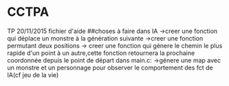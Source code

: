 # CCTPA
TP 20/11/2015
fichier d'aide
##choses à faire
dans IA
 ->creer une fonction qui déplace un monstre à la génération suivante
 ->creer une fonction permutant deux positions
 -> creer une fonction qui génere le chemin le plus rapide d'un point à un autre,cette fonction retournera la prochaine coordonnée depuis le point de départ 
 dans main.c:
    ->génere une map avec un monstre et un personnage pour observer le comportement des fct de IA(cf jeu de la vie)
    
